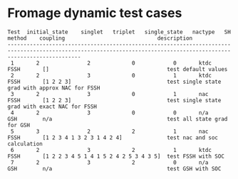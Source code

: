 # Fromage dynamic test cases

    Test  initial_state	   singlet	 triplet   single_state   nactype   SH method    coupling	                          description
    -------------------------------------------------------------------------------------------------------------------------------------------------------------------
     1	     2	             2	           0	        0	    ktdc      FSSH       []                                     test default values  
     2	     2	             3	           0	      	1	    ktdc      FSSH       [1 2 2 3]                              test single state grad with approx NAC for FSSH 
     3	     2	             3	           0	      	1	    nac       FSSH       [1 2 2 3]                              test single state grad with exact NAC for FSSH
     4	     2	             3	           0	      	0	    n/a	      GSH        n/a                                    test all state grad for GSH
     5	     3	             2	           2	      	1	    nac       FSSH       [1 2 3 4 1 3 2 3 1 4 2 4]              test nac and soc calculation
     6	     2	             3	           2	      	1	    ktdc      FSSH       [1 2 2 3 4 5 1 4 1 5 2 4 2 5 3 4 3 5]  test FSSH with SOC
     7	     2	             3	           2	      	0	    n/a	      GSH        n/a                                    test GSH with SOC
